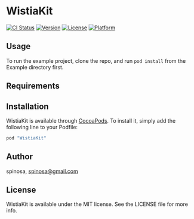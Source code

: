 # WistiaKit

[![CI Status](http://img.shields.io/travis/spinosa/WistiaKit.svg?style=flat)](https://travis-ci.org/spinosa/WistiaKit)
[![Version](https://img.shields.io/cocoapods/v/WistiaKit.svg?style=flat)](http://cocoapods.org/pods/WistiaKit)
[![License](https://img.shields.io/cocoapods/l/WistiaKit.svg?style=flat)](http://cocoapods.org/pods/WistiaKit)
[![Platform](https://img.shields.io/cocoapods/p/WistiaKit.svg?style=flat)](http://cocoapods.org/pods/WistiaKit)

## Usage

To run the example project, clone the repo, and run `pod install` from the Example directory first.

## Requirements

## Installation

WistiaKit is available through [CocoaPods](http://cocoapods.org). To install
it, simply add the following line to your Podfile:

```ruby
pod "WistiaKit"
```

## Author

spinosa, spinosa@gmail.com

## License

WistiaKit is available under the MIT license. See the LICENSE file for more info.
